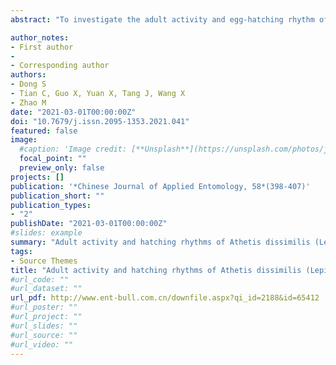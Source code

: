 ```yaml
---
abstract: "To investigate the adult activity and egg-hatching rhythm of Athetis dissimilis, a recently discovered pest in Chinese farmland, and provide a basis for the prediction and control of this species. [Methods]  The eclosion, feeding, mating, oviposition, and other behavioral rhythms of A. dissimilis were observed at (25 ± 1)℃, 70% ± 5% relative humidity, under a 14L︰10D photoperiod. [Results]  Eclosion of female and male A. dissimilis generally occurred during the photophase on the 12th day after pupation, with the respective peaks of each sex occurring from 13:00 to 17:00 and 13:00 to 15:00. Adults mainly fed on the first 2 days after pairing, and more adults fed during the scotophase (47.08%) than during the photophase (26.39%). Moreover, most adults mated on the 3rd day after pairing, with the peak of mating activity occurring from 03:00 to 07:00 in the scotophase. Mating duration ranged from 15 to 90 minutes, with an average of 47.33 minutes, with most (34.44%) pairs mating for between 30 and 45 minutes. The peak of oviposition occurred on the 5th day after pairing when 96.67% of females laid eggs, the majority of which were laid from 01:00 to 05:00 during the scotophase. Most (92.04%) eggs hatched on the 5th day after oviposition. The peak of hatching was from 17:00 to 23:00, during which the accumulated hatching rate was 64.99%, significantly higher than that at any other time period. Adult mobility peaked on the 2nd and 7th day after pairing, with 9.72% and 10.16% of adults moving, respectively. The proportion of mobile adults gradually increased during the scotophase, then decreased during the photophase. The proportion of adults of all ages observed resting during the photophase and scotophase was 83.67% and 64.94%, respectively. [Conclusion]  The eclosion, feeding, mating, oviposition, hatching, moving and resting behaviors of A. dissimilis have an obvious circadian rhythm, information that can aid the forecasting and control of this pest."

author_notes:
- First author
- 
- Corresponding author
authors:
- Dong S
- Tian C, Guo X, Yuan X, Tang J, Wang X
- Zhao M
date: "2021-03-01T00:00:00Z"
doi: "10.7679/j.issn.2095-1353.2021.041"
featured: false
image:
  #caption: 'Image credit: [**Unsplash**](https://unsplash.com/photos/jdD8gXaTZsc)'
  focal_point: ""
  preview_only: false
projects: []
publication: '*Chinese Journal of Applied Entomology, 58*(398-407)'
publication_short: ""
publication_types:
- "2"
publishDate: "2021-03-01T00:00:00Z"
#slides: example
summary: "Adult activity and hatching rhythms of Athetis dissimilis (Lepidoptera: Noctuidae)"
tags:
- Source Themes
title: "Adult activity and hatching rhythms of Athetis dissimilis (Lepidoptera: Noctuidae)"
#url_code: ""
#url_dataset: ""
url_pdf: http://www.ent-bull.com.cn/downfile.aspx?qi_id=2188&id=65412
#url_poster: ""
#url_project: ""
#url_slides: ""
#url_source: ""
#url_video: ""
---
```



